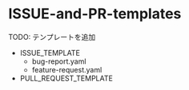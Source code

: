 # ISSUE-and-PR-templates

TODO: テンプレートを追加
 - ISSUE_TEMPLATE
   - bug-report.yaml
   - feature-request.yaml
 - PULL_REQUEST_TEMPLATE 
